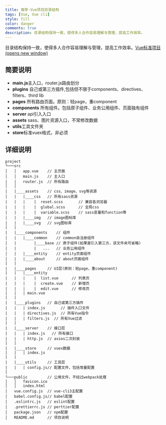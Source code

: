 ```yaml
---
title: 推荐-Vue项目目录结构
tags: [Vue, Vue cli]
style: fill
color: danger
comments: true
description: 目录结构保持一致，使得多人合作容易理解与管理，提高工作效率。
---  
```

目录结构保持一致，使得多人合作容易理解与管理，提高工作效率。[Vue标准项目(opens new window)](https://github.com/lq782655835/standard-vue-project)

## 简要说明

* **main.js**主入口，router.js路由划分
* **plugins** 自己或第三方插件,包括但不限于components、directives、filters、third lib
* **pages** 所有路由页面。原则：轻page，重component
* **components** 所有组件。包括原子组件、业务公用组件、页面独有组件
* **server** api引入入口
* **assets** sass、图片资源入口，不常修改数据
* **utils**工具文件夹
* **store**标准vuex格式，非必须

## 详细说明

```
project
└───src
│   │   app.vue    // 主页面
│   │   main.js    // 主入口
|   |   router.js  // 所有路由
│   │
│   |____assets    // css、image、svg等资源
│   |   |____css   // 所有sass资源
|   |   |    |  reset.scss       // 兼容各浏览器
|   |   |    |  global.scss      // 全局css
|   |   |    |  variable.scss    // sass变量和function等
│   |   |____img   // image图标库
|   |   |____svg   // svg图标库
|   |
|   |____components    // 组件
│   |   |____common    // common自注册组件
│   |        |____base // 原子组件(如果是引入第三方，该文件夹可省略)
│   |        |   ...   // 业务公用组件
│   |   |____entity    // entity页面组件
│   |   |____about     // about页面组件
|   |
|   |____pages     // UI层(原则：轻page，重component)
|   |   |____entity
|   |   |    |  list.vue      // 列表页
|   |   |    |  create.vue    // 新增页
|   |   |    |  edit.vue      // 修改页
|   |   | main.vue
|   |
|   |____plugins   // 自己或第三方插件
|   |   | index.js       // 插件入口文件
|   |   | directives.js  // 所有Vue指令
|   |   | filters.js  // 所有Vue过滤
|   |
|   |____server    // 接口层
|   |   | index.js   // 所有接口
|   |   | http.js  // axios二次封装
|   |
|   |____store     // vuex数据
|   |   | index.js
|   |
|   |____utils     // 工具层
|   |   | config.js// 配置文件，包括常量配置
|
└───public         // 公用文件，不经过webpack处理
│   │   favicon.ico
│   │   index.html
│   vue.config.js  // vue-cli3主配置
│   babel.config.js// babel配置
│   .eslintrc.js   // eslint配置
│   .prettierrc.js // perttier配置
│   package.json   // npm配置
│   README.md      // 项目说明

```